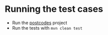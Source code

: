 # Running the test cases

- Run the [postcodes](https://github.com/anthonymcglone2022/postcodes) project
- Run the tests with `mvn clean test`